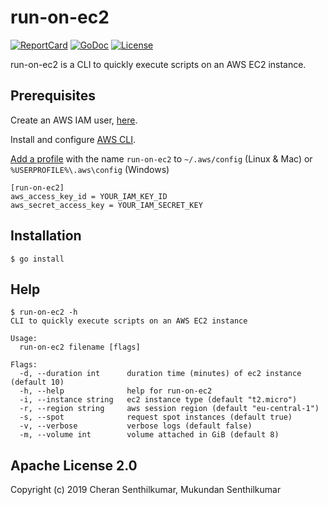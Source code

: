 # run-on-ec2
[![ReportCard][reportcard-image]][reportcard-url] [![GoDoc][godoc-image]][godoc-url] [![License][license-image]][license-url]

run-on-ec2 is a CLI to quickly execute scripts on an AWS EC2 instance.

## Prerequisites

Create an AWS IAM user, [here](https://console.aws.amazon.com/iam/home?#/users).

Install and configure [AWS CLI](https://docs.aws.amazon.com/cli/latest/userguide/cli-chap-welcome.html).

[Add a profile](https://docs.aws.amazon.com/cli/latest/userguide/cli-configure-profiles.html) with the name `run-on-ec2` to `~/.aws/config` (Linux & Mac) or `%USERPROFILE%\.aws\config` (Windows) 
```
[run-on-ec2]
aws_access_key_id = YOUR_IAM_KEY_ID
aws_secret_access_key = YOUR_IAM_SECRET_KEY
```

## Installation
```
$ go install
```

## Help
```
$ run-on-ec2 -h
CLI to quickly execute scripts on an AWS EC2 instance

Usage:
  run-on-ec2 filename [flags]

Flags:
  -d, --duration int      duration time (minutes) of ec2 instance (default 10)
  -h, --help              help for run-on-ec2
  -i, --instance string   ec2 instance type (default "t2.micro")
  -r, --region string     aws session region (default "eu-central-1")
  -s, --spot              request spot instances (default true)
  -v, --verbose           verbose logs (default false)
  -m, --volume int        volume attached in GiB (default 8)
```

## Apache License 2.0
  Copyright (c) 2019 Cheran Senthilkumar, Mukundan Senthilkumar

[reportcard-url]: https://goreportcard.com/report/github.com/cheran-senthil/run-on-ec2
[reportcard-image]: https://goreportcard.com/badge/github.com/cheran-senthil/run-on-ec2
[godoc-url]: https://godoc.org/github.com/cheran-senthil/run-on-ec2
[godoc-image]: https://godoc.org/github.com/cheran-senthil/run-on-ec2?status.svg
[license-url]: https://opensource.org/licenses/Apache-2.0
[license-image]: https://img.shields.io/badge/License-Apache%202.0-blue.svg

